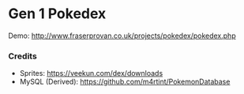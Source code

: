 # Gen 1 Pokedex
Demo: http://www.fraserprovan.co.uk/projects/pokedex/pokedex.php

### Credits
* Sprites: https://veekun.com/dex/downloads
* MySQL (Derived): https://github.com/m4rtint/PokemonDatabase

